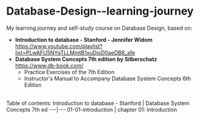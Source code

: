 # Database-Design--learning-journey
My learning journey and self-study course on Database Design, based on:

- **Introduction to database - Stanford - Jennifer Widom**\
  https://www.youtube.com/playlist?list=PLwAFU5NYqTLLMmtB1xuDioD0aeDB8_afe
- **Database System Concepts 7th edition by Silberschatz**\
  https://www.db-book.com/
  - Practice Exercises of the 7th Edition
  - Instructor's Manual to Accompany Database System Concepts 6th Edition

\
Table of contents:
Introduction to database - Stanford | Database System Concepts 7th ed
---|---
01-01-introduction | chapter 01: Introduction
